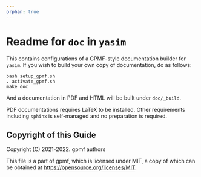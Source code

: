 ```yaml
---
orphan: true
---
```


# Readme for `doc` in `yasim`

This contains configurations of a GPMF-style documentation builder for `yasim`. If you wish to build your own copy of documentation, do as follows:

```shell
bash setup_gpmf.sh
. activate_gpmf.sh
make doc
```

And a documentation in PDF and HTML will be built under `doc/_build`.

PDF documentations requires LaTeX to be installed. Other requirements including `sphinx` is self-managed and no preparation is required.

## Copyright of this Guide

Copyright (C) 2021-2022. gpmf authors

This file is a part of gpmf, which is licensed under MIT,  a copy of which can be obtained at <https://opensource.org/licenses/MIT>.
